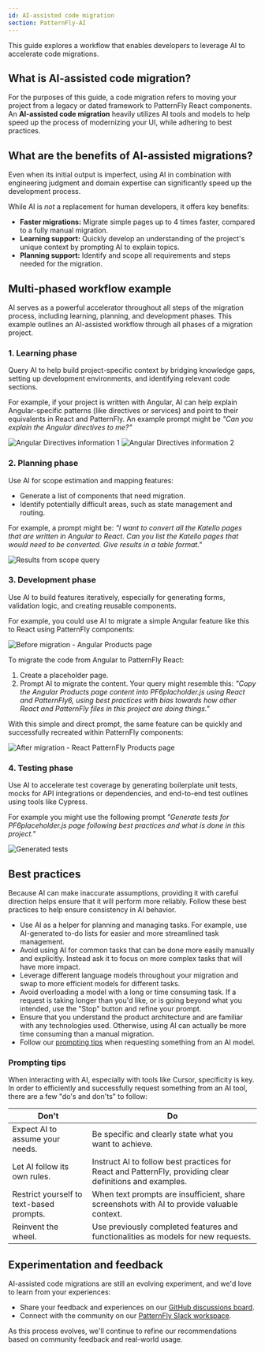 ```yaml
---
id: AI-assisted code migration
section: PatternFly-AI
---
```


This guide explores a workflow that enables developers to leverage AI to accelerate code migrations. 

## What is AI-assisted code migration?

For the purposes of this guide, a code migration refers to moving your project from a legacy or dated framework to PatternFly React components. An **AI-assisted code migration** heavily utilizes AI tools and models to help speed up the process of modernizing your UI, while adhering to best practices. 

## What are the benefits of AI-assisted migrations? 

Even when its initial output is imperfect, using AI in combination with engineering judgment and domain expertise can significantly speed up the development process.

While AI is *not* a replacement for human developers, it offers key benefits: 
- **Faster migrations:** Migrate simple pages up to 4 times faster, compared to a fully manual migration. 
- **Learning support:** Quickly develop an understanding of the project's unique context by prompting AI to explain topics. 
- **Planning support:** Identify and scope all requirements and steps needed for the migration. 

## Multi-phased workflow example

AI serves as a powerful accelerator throughout all steps of the migration process, including learning, planning, and development phases. This example outlines an AI-assisted workflow through all phases of a migration project.

### 1. Learning phase

Query AI to help build project-specific context by bridging knowledge gaps, setting up development environments, and identifying relevant code sections.

For example, if your project is written with Angular, AI can help explain Angular-specific patterns (like directives or services) and point to their equivalents in React and PatternFly. An example prompt might be _"Can you explain the Angular directives to me?"_

![Angular Directives information 1](./img/angular-directives-1.png) ![Angular Directives information 2](./img/angular-directives-2.png)

### 2. Planning phase

Use AI for scope estimation and mapping features:
- Generate a list of components that need migration.
- Identify potentially difficult areas, such as state management and routing.

For example, a prompt might be: _"I want to convert all the Katello pages that are written in Angular to React. Can you list the Katello pages that would need to be converted. Give results in a table format."_

![Results from scope query](./img/scope-results.png)

### 3. Development phase

Use AI to build features iteratively, especially for generating forms, validation logic, and creating reusable components.

For example, you could use AI to migrate a simple Angular feature like this to React using PatternFly components:
        
![Before migration - Angular Products page](./img/products-before.png)

To migrate the code from Angular to PatternFly React:
1. Create a placeholder page.
2. Prompt AI to migrate the content. Your query might resemble this: _"Copy the Angular Products page content into  PF6placholder.js using React and PatternFly6, using best practices with bias towards how other React and PatternFly files in this project are doing things."_

With this simple and direct prompt, the same feature can be quickly and successfully recreated within PatternFly components:  

![After migration - React PatternFly Products page](./img/products-after.png)

### 4. Testing phase

Use AI to accelerate test coverage by generating boilerplate unit tests, mocks for API integrations or dependencies, and end-to-end test outlines using tools like Cypress.

For example you might use the following prompt _"Generate tests for PF6placeholder.js page following best practices and what is done in this project."_

![Generated tests](./img/generated-tests.png)

## Best practices
	
Because AI can make inaccurate assumptions, providing it with careful direction helps ensure that it will perform more reliably. Follow these best practices to help ensure consistency in AI behavior.
    
- Use AI as a helper for planning and managing tasks. For example, use AI-generated to-do lists for easier and more streamlined task management.
- Avoid using AI for common tasks that can be done more easily manually and explicitly. Instead ask it to focus on more complex tasks that will have more impact. 
- Leverage different language models throughout your migration and swap to more efficient models for different tasks. 
- Avoid overloading a model with a long or time consuming task. If a request is taking longer than you'd like, or is going beyond what you intended, use the "Stop" button and refine your prompt.
- Ensure that you understand the product architecture and are familiar with any technologies used. Otherwise, using AI can actually be more time consuming than a manual migration.
- Follow our [prompting tips](#prompting-tips) when requesting something from an AI model.

### Prompting tips 

When interacting with AI, especially with tools like Cursor, specificity is key. In order to efficiently and successfully request something from an AI tool, there are a few "do's and don'ts" to follow:

| **Don't** | **Do** |
| --- | --- |
| Expect AI to assume your needs. | Be specific and clearly state what you want to achieve. |
| Let AI follow its own rules. | Instruct AI to follow best practices for React and PatternFly, providing clear definitions and examples. |
| Restrict yourself to text-based prompts. | When text prompts are insufficient, share screenshots with AI to provide valuable context. |
| Reinvent the wheel. |  Use previously completed features and functionalities as models for new requests. |

## Experimentation and feedback 

AI-assisted code migrations are still an evolving experiment, and we'd love to learn from your experiences: 
- Share your feedback and experiences on our [GitHub discussions board](https://github.com/orgs/patternfly/discussions).
- Connect with the community on our [PatternFly Slack workspace](https://join.slack.com/t/patternfly/shared_invite/zt-1npmqswgk-bF2R1E2rglV8jz5DNTezMQ).
 
As this process evolves, we'll continue to refine our recommendations based on community feedback and real-world usage. 
